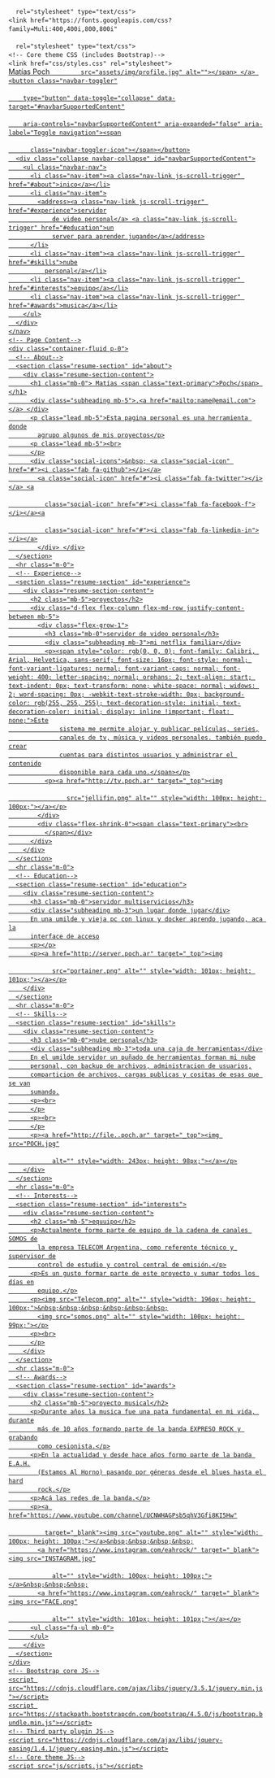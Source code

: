 <!DOCTYPE html>
<html lang="en">
  <head>
    <meta http-equiv="content-type" content="text/html; charset=utf-8">
    <meta name="viewport" content="width=device-width, initial-scale=1, shrink-to-fit=no">
    <meta name="description" content="">
    <meta name="author" content="">
    <title>Poch - pagina personal</title>
    <link rel="icon" type="image/x-icon" href="assets/img/POCH.jpg">
    <!-- Font Awesome icons (free version)-->
    <script src="https://use.fontawesome.com/releases/v5.13.0/js/all.js" crossorigin="anonymous"></script>
    <!-- Google fonts-->
    <link href="https://fonts.googleapis.com/css?family=Saira+Extra+Condensed:500,700"

      rel="stylesheet" type="text/css">
    <link href="https://fonts.googleapis.com/css?family=Muli:400,400i,800,800i"

      rel="stylesheet" type="text/css">
    <!-- Core theme CSS (includes Bootstrap)-->
    <link href="css/styles.css" rel="stylesheet">
  </head>
  <body id="page-top">
    <!-- Navigation-->
    <nav class="navbar navbar-expand-lg navbar-dark bg-primary fixed-top" id="sideNav">
      <a class="navbar-brand js-scroll-trigger" href="#page-top"> <span class="d-block d-lg-none">Matías
          Poch</span> <span class="d-none d-lg-block"><img class="img-fluid img-profile rounded-circle mx-auto mb-2"

            src="assets/img/profile.jpg" alt=""></span> </a> <button class="navbar-toggler"

        type="button" data-toggle="collapse" data-target="#navbarSupportedContent"

        aria-controls="navbarSupportedContent" aria-expanded="false" aria-label="Toggle navigation"><span

          class="navbar-toggler-icon"></span></button>
      <div class="collapse navbar-collapse" id="navbarSupportedContent">
        <ul class="navbar-nav">
          <li class="nav-item"><a class="nav-link js-scroll-trigger" href="#about">inico</a></li>
          <li class="nav-item">
            <address><a class="nav-link js-scroll-trigger" href="#experience">servidor
                de video personal</a> <a class="nav-link js-scroll-trigger" href="#education">un
                server para aprender jugando</a></address>
          </li>
          <li class="nav-item"><a class="nav-link js-scroll-trigger" href="#skills">nube
              personal</a></li>
          <li class="nav-item"><a class="nav-link js-scroll-trigger" href="#interests">equipo</a></li>
          <li class="nav-item"><a class="nav-link js-scroll-trigger" href="#awards">musica</a></li>
        </ul>
      </div>
    </nav>
    <!-- Page Content-->
    <div class="container-fluid p-0">
      <!-- About-->
      <section class="resume-section" id="about">
        <div class="resume-section-content">
          <h1 class="mb-0"> Matías <span class="text-primary">Poch</span> </h1>
          <div class="subheading mb-5">.<a href="mailto:name@email.com"></a> </div>
          <p class="lead mb-5">Esta pagina personal es una herramienta donde
            agrupo algunos de mis proyectos</p>
          <p class="lead mb-5"><br>
          </p>
          <div class="social-icons">&nbsp; <a class="social-icon" href="#"><i class="fab fa-github"></i></a>
            <a class="social-icon" href="#"><i class="fab fa-twitter"></i></a> <a

              class="social-icon" href="#"><i class="fab fa-facebook-f"></i></a><a

              class="social-icon" href="#"><i class="fab fa-linkedin-in"></i></a>
            </div> </div>
      </section>
      <hr class="m-0">
      <!-- Experience-->
      <section class="resume-section" id="experience">
        <div class="resume-section-content">
          <h2 class="mb-5">proyectos</h2>
          <div class="d-flex flex-column flex-md-row justify-content-between mb-5">
            <div class="flex-grow-1">
              <h3 class="mb-0">servidor de video personal</h3>
              <div class="subheading mb-3">mi netflix familiar</div>
              <p><span style="color: rgb(0, 0, 0); font-family: Calibri, Arial, Helvetica, sans-serif; font-size: 16px; font-style: normal; font-variant-ligatures: normal; font-variant-caps: normal; font-weight: 400; letter-spacing: normal; orphans: 2; text-align: start; text-indent: 0px; text-transform: none; white-space: normal; widows: 2; word-spacing: 0px; -webkit-text-stroke-width: 0px; background-color: rgb(255, 255, 255); text-decoration-style: initial; text-decoration-color: initial; display: inline !important; float: none;">Este
                  sistema me permite alojar y publicar películas, series,
                  canales de tv, música y videos personales. también puedo crear
                  cuentas para distintos usuarios y administrar el contenido
                  disponible para cada uno.</span></p>
              <p><a href="http://tv.poch.ar" target="_top"><img

                    src="jellifin.png" alt="" style="width: 100px; height: 100px;"></a></p>
            </div>
            <div class="flex-shrink-0"><span class="text-primary"><br>
              </span></div>
          </div>
        </div>
      </section>
      <hr class="m-0">
      <!-- Education-->
      <section class="resume-section" id="education">
        <div class="resume-section-content">
          <h3 class="mb-0">servidor multiservicios</h3>
          <div class="subheading mb-3">un lugar donde jugar</div>
          En una umilde y vieja pc con linux y docker aprendo jugando, aca la
          interface de acceso
          <p></p>
          <p><a href="http://server.poch.ar" target="_top"><img

                src="portainer.png" alt="" style="width: 101px; height: 101px;"></a></p>
        </div>
      </section>
      <hr class="m-0">
      <!-- Skills-->
      <section class="resume-section" id="skills">
        <div class="resume-section-content">
          <h3 class="mb-0">nube personal</h3>
          <div class="subheading mb-3">toda una caja de herramientas</div>
          En el umilde servidor un puñado de herramientas forman mi nube
          personal, con backup de archivos, administracion de usuarios,
          comparticion de archivos, cargas publicas y cositas de esas que se van
          sumando.
          <p><br>
          </p>
          <p><br>
          </p>
          <p><a href="http://file..poch.ar" target="_top"><img src="POCH.jpg"

                alt="" style="width: 243px; height: 98px;"></a></p>
        </div>
      </section>
      <hr class="m-0">
      <!-- Interests-->
      <section class="resume-section" id="interests">
        <div class="resume-section-content">
          <h2 class="mb-5">equuipo</h2>
          <p>Actualmente formo parte de equipo de la cadena de canales SOMOS de
            la empresa TELECOM Argentina, como referente técnico y supervisor de
            control de estudio y control central de emisión.</p>
          <p>Es un gusto formar parte de este proyecto y sumar todos los días en
            equipo.</p>
          <p><img src="Telecom.png" alt="" style="width: 196px; height: 100px;">&nbsp;&nbsp;&nbsp;&nbsp;&nbsp;&nbsp;
            <img src="somos.png" alt="" style="width: 100px; height: 99px;"></p>
          <p><br>
          </p>
        </div>
      </section>
      <hr class="m-0">
      <!-- Awards-->
      <section class="resume-section" id="awards">
        <div class="resume-section-content">
          <h2 class="mb-5">proyecto musical</h2>
          <p>Durante años la musica fue una pata fundamental en mi vida, durante
            más de 10 años formando parte de la banda EXPRESO ROCK y grabando
            como cesionista.</p>
          <p>En la actualidad y desde hace años formo parte de la banda E.A.H.
            (Estamos Al Horno) pasando por géneros desde el blues hasta el hard
            rock.</p>
          <p>Acá las redes de la banda.</p>
          <p><a href="https://www.youtube.com/channel/UCNWHAGPsb5qhV3Gfi8KI5Hw"

              target="_blank"><img src="youtube.png" alt="" style="width: 100px; height: 100px;"></a>&nbsp;&nbsp;&nbsp;&nbsp;
            <a href="https://www.instagram.com/eahrock/" target="_blank"><img src="INSTAGRAM.jpg"

                alt="" style="width: 100px; height: 100px;"></a>&nbsp;&nbsp;&nbsp;
            <a href="https://www.instagram.com/eahrock/" target="_blank"><img src="FACE.png"

                alt="" style="width: 101px; height: 101px;"></a></p>
          <ul class="fa-ul mb-0">
          </ul>
        </div>
      </section>
    </div>
    <!-- Bootstrap core JS-->
    <script src="https://cdnjs.cloudflare.com/ajax/libs/jquery/3.5.1/jquery.min.js"></script>
    <script src="https://stackpath.bootstrapcdn.com/bootstrap/4.5.0/js/bootstrap.bundle.min.js"></script>
    <!-- Third party plugin JS-->
    <script src="https://cdnjs.cloudflare.com/ajax/libs/jquery-easing/1.4.1/jquery.easing.min.js"></script>
    <!-- Core theme JS-->
    <script src="js/scripts.js"></script>
  </body>
</html>

